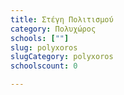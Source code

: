 ```yaml
---
title: Στέγη Πολιτισμού
category: Πολυχώρος
schools: [""]
slug: polyxoros
slugCategory: polyxoros
schoolscount: 0

---
```




